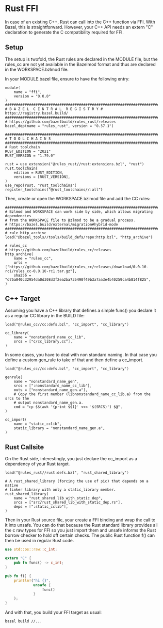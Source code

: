 # Rust FFI

In case of an existing C++, Rust can call into the C++ function via FFI.
With Bazel, this is straightforward. However, your C++ API needs an extern "C"
declaration to generate the C compatibility required for FFI.

## Setup

The setup is twofold, the Rust rules are declared in the MODULE file,
but the rules_cc are not yet available in the Bazelmod format and thus are declared in
the WORKSPACE.bzlmod file.

In your MODULE.bazel file, ensure to have the following entry:

```starlark
module(
    name = "ffi",
    version = "0.0.0"
)
###############################################################################
# B A Z E L  C E N T R A L  R E G I S T R Y # https://registry.bazel.build/
###############################################################################
# https://github.com/bazelbuild/rules_rust/releases
bazel_dep(name = "rules_rust", version = "0.57.1")

###############################################################################
# T O O L C H A I N S
###############################################################################
# Rust toolchain
RUST_EDITION = "2021"
RUST_VERSION = "1.79.0"

rust = use_extension("@rules_rust//rust:extensions.bzl", "rust")
rust.toolchain(
    edition = RUST_EDITION,
    versions = [RUST_VERSION],
)
use_repo(rust, "rust_toolchains")
register_toolchains("@rust_toolchains//:all")
```

Then, create or open the  WORKSPACE.bzlmod file and add the CC rules:

```starlark
###############################################################################
# Bzlmod and WORKSPACE can work side by side, which allows migrating dependencies
# from the WORKSPACE file to Bzlmod to be a gradual process.
# https://bazel.build/external/migration#hybrid-mode
###############################################################################
# rule http_archive
load("@bazel_tools//tools/build_defs/repo:http.bzl", "http_archive")

# rules_cc
# https://github.com/bazelbuild/rules_cc/releases
http_archive(
    name = "rules_cc",
    urls = ["https://github.com/bazelbuild/rules_cc/releases/download/0.0.10-rc1/rules_cc-0.0.10-rc1.tar.gz"],
    sha256 = "d75a040c32954da0d308d3f2ea2ba735490f49b3a7aa3e4b40259ca4b814f825",
)
```


## C++ Target

Assuming you have a C++ library that defines a simple func() you declare it as a regular CC library in the BUILD file:

```starlark
load("@rules_cc//cc:defs.bzl", "cc_import", "cc_library")

cc_library(
    name = "nonstandard_name_cc_lib",
    srcs = ["c/cc_library.cc"],
)
```

In some cases, you have to deal with non standard naming. In that case you define a
custom gen_rule to take of that and then define a cc_import.

```starlark
load("@rules_cc//cc:defs.bzl", "cc_import", "cc_library")

genrule(
    name = "nonstandard_name_gen",
    srcs = [":nonstandard_name_cc_lib"],
    outs = ["nonstandard_name_gen.a"],
    # Copy the first member (libnonstandard_name_cc_lib.a) from the srcs to the
    # output nonstandard_name_gen.a.
    cmd = "cp $$(awk '{print $$1}' <<< '$(SRCS)') $@",
)

cc_import(
    name = "static_cclib",
    static_library = "nonstandard_name_gen.a",
)
```

## Rust Callsite

On the Rust side, interestingly, you just declare the cc_import as a dependency of
your Rust target.

```starlark
load("@rules_rust//rust:defs.bzl", "rust_shared_library")

# A rust_shared_library (forcing the use of pic) that depends on a native
# linker library with only a static_library member.
rust_shared_library(
    name = "rust_shared_lib_with_static_dep",
    srcs = ["src/rust_shared_lib_with_static_dep.rs"],
    deps = [":static_cclib"],
)
```

Then in your Rust source file, your create a FFI binding and wrap the call to it into unsafe. You can do that because the Rust standard library provides all the c raw types for FFI so you just import them and unsafe informs the Rust borrow checker to hold off certain checks. The public Rust function f() can then be used in regular Rust code.

```rust
use std::os::raw::c_int;

extern "C" {
    pub fn func() -> c_int;
}

pub fn f() {
    println!("hi {}",
             unsafe {
                 func()
             }
    );
}
```

And with that, you build your FFI target as usual:

`bazel build //...`
